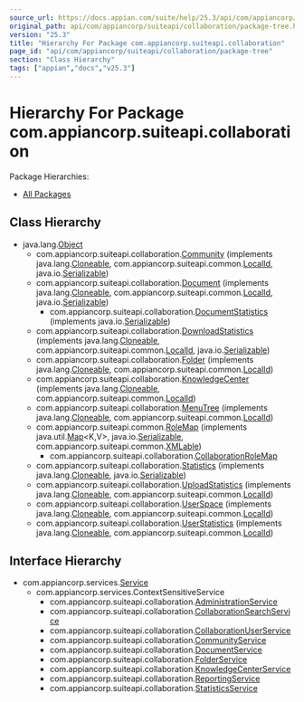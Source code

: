 ```yaml
---
source_url: https://docs.appian.com/suite/help/25.3/api/com/appiancorp/suiteapi/collaboration/package-tree.html
original_path: api/com/appiancorp/suiteapi/collaboration/package-tree.html
version: "25.3"
title: "Hierarchy For Package com.appiancorp.suiteapi.collaboration"
page_id: "api/com/appiancorp/suiteapi/collaboration/package-tree"
section: "Class Hierarchy"
tags: ["appian","docs","v25.3"]
---
```



# Hierarchy For Package com.appiancorp.suiteapi.collaboration

Package Hierarchies:

-   [All Packages](../../../../overview-tree.html)

## Class Hierarchy

-   java.lang.[Object](https://docs.oracle.com/en/java/javase/17/docs/api/java.base/java/lang/Object.html "class or interface in java.lang")
    -   com.appiancorp.suiteapi.collaboration.[Community](Community.html "class in com.appiancorp.suiteapi.collaboration") (implements java.lang.[Cloneable](https://docs.oracle.com/en/java/javase/17/docs/api/java.base/java/lang/Cloneable.html "class or interface in java.lang"), com.appiancorp.suiteapi.common.[LocalId](../common/LocalId.html "interface in com.appiancorp.suiteapi.common"), java.io.[Serializable](https://docs.oracle.com/en/java/javase/17/docs/api/java.base/java/io/Serializable.html "class or interface in java.io"))
    -   com.appiancorp.suiteapi.collaboration.[Document](Document.html "class in com.appiancorp.suiteapi.collaboration") (implements java.lang.[Cloneable](https://docs.oracle.com/en/java/javase/17/docs/api/java.base/java/lang/Cloneable.html "class or interface in java.lang"), com.appiancorp.suiteapi.common.[LocalId](../common/LocalId.html "interface in com.appiancorp.suiteapi.common"), java.io.[Serializable](https://docs.oracle.com/en/java/javase/17/docs/api/java.base/java/io/Serializable.html "class or interface in java.io"))
        -   com.appiancorp.suiteapi.collaboration.[DocumentStatistics](DocumentStatistics.html "class in com.appiancorp.suiteapi.collaboration") (implements java.io.[Serializable](https://docs.oracle.com/en/java/javase/17/docs/api/java.base/java/io/Serializable.html "class or interface in java.io"))
    -   com.appiancorp.suiteapi.collaboration.[DownloadStatistics](DownloadStatistics.html "class in com.appiancorp.suiteapi.collaboration") (implements java.lang.[Cloneable](https://docs.oracle.com/en/java/javase/17/docs/api/java.base/java/lang/Cloneable.html "class or interface in java.lang"), com.appiancorp.suiteapi.common.[LocalId](../common/LocalId.html "interface in com.appiancorp.suiteapi.common"), java.io.[Serializable](https://docs.oracle.com/en/java/javase/17/docs/api/java.base/java/io/Serializable.html "class or interface in java.io"))
    -   com.appiancorp.suiteapi.collaboration.[Folder](Folder.html "class in com.appiancorp.suiteapi.collaboration") (implements java.lang.[Cloneable](https://docs.oracle.com/en/java/javase/17/docs/api/java.base/java/lang/Cloneable.html "class or interface in java.lang"), com.appiancorp.suiteapi.common.[LocalId](../common/LocalId.html "interface in com.appiancorp.suiteapi.common"))
    -   com.appiancorp.suiteapi.collaboration.[KnowledgeCenter](KnowledgeCenter.html "class in com.appiancorp.suiteapi.collaboration") (implements java.lang.[Cloneable](https://docs.oracle.com/en/java/javase/17/docs/api/java.base/java/lang/Cloneable.html "class or interface in java.lang"), com.appiancorp.suiteapi.common.[LocalId](../common/LocalId.html "interface in com.appiancorp.suiteapi.common"))
    -   com.appiancorp.suiteapi.collaboration.[MenuTree](MenuTree.html "class in com.appiancorp.suiteapi.collaboration") (implements java.lang.[Cloneable](https://docs.oracle.com/en/java/javase/17/docs/api/java.base/java/lang/Cloneable.html "class or interface in java.lang"), com.appiancorp.suiteapi.common.[LocalId](../common/LocalId.html "interface in com.appiancorp.suiteapi.common"))
    -   com.appiancorp.suiteapi.common.[RoleMap](../common/RoleMap.html "class in com.appiancorp.suiteapi.common") (implements java.util.[Map](https://docs.oracle.com/en/java/javase/17/docs/api/java.base/java/util/Map.html "class or interface in java.util")<K,V>, java.io.[Serializable](https://docs.oracle.com/en/java/javase/17/docs/api/java.base/java/io/Serializable.html "class or interface in java.io"), com.appiancorp.suiteapi.common.[XMLable](../common/XMLable.html "interface in com.appiancorp.suiteapi.common"))
        -   com.appiancorp.suiteapi.collaboration.[CollaborationRoleMap](CollaborationRoleMap.html "class in com.appiancorp.suiteapi.collaboration")
    -   com.appiancorp.suiteapi.collaboration.[Statistics](Statistics.html "class in com.appiancorp.suiteapi.collaboration") (implements java.lang.[Cloneable](https://docs.oracle.com/en/java/javase/17/docs/api/java.base/java/lang/Cloneable.html "class or interface in java.lang"), java.io.[Serializable](https://docs.oracle.com/en/java/javase/17/docs/api/java.base/java/io/Serializable.html "class or interface in java.io"))
    -   com.appiancorp.suiteapi.collaboration.[UploadStatistics](UploadStatistics.html "class in com.appiancorp.suiteapi.collaboration") (implements java.lang.[Cloneable](https://docs.oracle.com/en/java/javase/17/docs/api/java.base/java/lang/Cloneable.html "class or interface in java.lang"), com.appiancorp.suiteapi.common.[LocalId](../common/LocalId.html "interface in com.appiancorp.suiteapi.common"))
    -   com.appiancorp.suiteapi.collaboration.[UserSpace](UserSpace.html "class in com.appiancorp.suiteapi.collaboration") (implements java.lang.[Cloneable](https://docs.oracle.com/en/java/javase/17/docs/api/java.base/java/lang/Cloneable.html "class or interface in java.lang"), com.appiancorp.suiteapi.common.[LocalId](../common/LocalId.html "interface in com.appiancorp.suiteapi.common"))
    -   com.appiancorp.suiteapi.collaboration.[UserStatistics](UserStatistics.html "class in com.appiancorp.suiteapi.collaboration") (implements java.lang.[Cloneable](https://docs.oracle.com/en/java/javase/17/docs/api/java.base/java/lang/Cloneable.html "class or interface in java.lang"), com.appiancorp.suiteapi.common.[LocalId](../common/LocalId.html "interface in com.appiancorp.suiteapi.common"))

## Interface Hierarchy

-   com.appiancorp.services.[Service](../../services/Service.html "interface in com.appiancorp.services")
    -   com.appiancorp.services.ContextSensitiveService
        -   com.appiancorp.suiteapi.collaboration.[AdministrationService](AdministrationService.html "interface in com.appiancorp.suiteapi.collaboration")
        -   com.appiancorp.suiteapi.collaboration.[CollaborationSearchService](CollaborationSearchService.html "interface in com.appiancorp.suiteapi.collaboration")
        -   com.appiancorp.suiteapi.collaboration.[CollaborationUserService](CollaborationUserService.html "interface in com.appiancorp.suiteapi.collaboration")
        -   com.appiancorp.suiteapi.collaboration.[CommunityService](CommunityService.html "interface in com.appiancorp.suiteapi.collaboration")
        -   com.appiancorp.suiteapi.collaboration.[DocumentService](DocumentService.html "interface in com.appiancorp.suiteapi.collaboration")
        -   com.appiancorp.suiteapi.collaboration.[FolderService](FolderService.html "interface in com.appiancorp.suiteapi.collaboration")
        -   com.appiancorp.suiteapi.collaboration.[KnowledgeCenterService](KnowledgeCenterService.html "interface in com.appiancorp.suiteapi.collaboration")
        -   com.appiancorp.suiteapi.collaboration.[ReportingService](ReportingService.html "interface in com.appiancorp.suiteapi.collaboration")
        -   com.appiancorp.suiteapi.collaboration.[StatisticsService](StatisticsService.html "interface in com.appiancorp.suiteapi.collaboration")